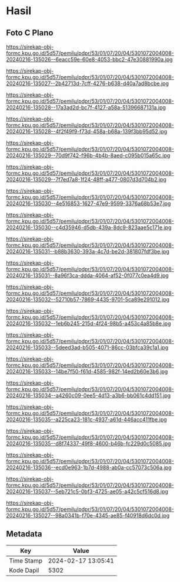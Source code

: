 # Hasil

## Foto C Plano

https://sirekap-obj-formc.kpu.go.id/5d57/pemilu/pdpr/53/01/07/20/04/5301072004008-20240216-135026--6eacc59e-60e8-4053-bbc2-47e30881990a.jpg

https://sirekap-obj-formc.kpu.go.id/5d57/pemilu/pdpr/53/01/07/20/04/5301072004008-20240216-135027--2b42713d-7cff-4276-b638-d40a7ad8bcbe.jpg

https://sirekap-obj-formc.kpu.go.id/5d57/pemilu/pdpr/53/01/07/20/04/5301072004008-20240216-135028--17a3ad2d-bc7f-4127-a58a-51396687131a.jpg

https://sirekap-obj-formc.kpu.go.id/5d57/pemilu/pdpr/53/01/07/20/04/5301072004008-20240216-135028--4f2f49f9-f73d-458a-b68a-139f3bb95d52.jpg

https://sirekap-obj-formc.kpu.go.id/5d57/pemilu/pdpr/53/01/07/20/04/5301072004008-20240216-135029--70d9f742-f96b-4b4b-8aed-c095b015a65c.jpg

https://sirekap-obj-formc.kpu.go.id/5d57/pemilu/pdpr/53/01/07/20/04/5301072004008-20240216-135029--7f7ed7a8-1f24-48ff-a477-0807d3d704b2.jpg

https://sirekap-obj-formc.kpu.go.id/5d57/pemilu/pdpr/53/01/07/20/04/5301072004008-20240216-135030--4e516853-1627-47e9-9599-3376a68b53e7.jpg

https://sirekap-obj-formc.kpu.go.id/5d57/pemilu/pdpr/53/01/07/20/04/5301072004008-20240216-135030--c4d35946-d5db-439a-8dc9-823aae5c171e.jpg

https://sirekap-obj-formc.kpu.go.id/5d57/pemilu/pdpr/53/01/07/20/04/5301072004008-20240216-135031--b88b3630-393a-4c7d-be2d-381807fdf3be.jpg

https://sirekap-obj-formc.kpu.go.id/5d57/pemilu/pdpr/53/01/07/20/04/5301072004008-20240216-135031--8a96f3ca-ddda-4064-af52-0f077c0ea4d9.jpg

https://sirekap-obj-formc.kpu.go.id/5d57/pemilu/pdpr/53/01/07/20/04/5301072004008-20240216-135032--52710b57-7869-4435-9701-5ca89e291012.jpg

https://sirekap-obj-formc.kpu.go.id/5d57/pemilu/pdpr/53/01/07/20/04/5301072004008-20240216-135032--1eb6b245-215d-4f24-98b5-a453c4a85b8e.jpg

https://sirekap-obj-formc.kpu.go.id/5d57/pemilu/pdpr/53/01/07/20/04/5301072004008-20240216-135033--5deed3ad-b505-4071-86cc-03bfca39c1a1.jpg

https://sirekap-obj-formc.kpu.go.id/5d57/pemilu/pdpr/53/01/07/20/04/5301072004008-20240216-135033--14be7f50-f61d-4585-982f-14ed2b60e3b6.jpg

https://sirekap-obj-formc.kpu.go.id/5d57/pemilu/pdpr/53/01/07/20/04/5301072004008-20240216-135034--a4260c09-0ee5-4d13-a3b6-bb061c4dd151.jpg

https://sirekap-obj-formc.kpu.go.id/5d57/pemilu/pdpr/53/01/07/20/04/5301072004008-20240216-135035--a225ca23-181c-4937-a61d-446acc411fbe.jpg

https://sirekap-obj-formc.kpu.go.id/5d57/pemilu/pdpr/53/01/07/20/04/5301072004008-20240216-135035--d8f74337-49f8-4600-b46b-fc229d0c5085.jpg

https://sirekap-obj-formc.kpu.go.id/5d57/pemilu/pdpr/53/01/07/20/04/5301072004008-20240216-135036--ecd0e963-1b7d-4988-ab0a-cc57073c506a.jpg

https://sirekap-obj-formc.kpu.go.id/5d57/pemilu/pdpr/53/01/07/20/04/5301072004008-20240216-135037--5eb721c5-0bf3-4725-ae05-a42c5cf516d8.jpg

https://sirekap-obj-formc.kpu.go.id/5d57/pemilu/pdpr/53/01/07/20/04/5301072004008-20240216-135027--98a0341b-f70e-4345-ae85-f40918d6dc0d.jpg


## Metadata

| Key        | Value               |
| ---------- | ------------------- |
| Time Stamp | 2024-02-17 13:05:41 |
| Kode Dapil | 5302                |




